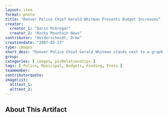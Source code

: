 ```yaml
---
layout: item
format: photo
title: "Denver Police Chief Gerald Whitman Presents Budget Increases"
creator:
  creator_1: "Darin McGregor"
  creator_2: "Rocky Mountain News"
contributor: "Heiderscheidt, Drew"
creationdate: "2007-02-13"
type: images
short_desc: "Denver Police Chief Gerald Whitman stands next to a graph depicting the increasing police budget during a press conference in Mayor John Hickenlooper's office to announce that the city saw a 10 percent overall drop in crime in 2006 according to data released by the Denver Department of Public Safety at the Denver City and County Building in Denver, Colo., Tues., Feb. 13, 2007."
group:
categories: [ images, picRelationships ] 
tags: [ Police, Municipal, Budgets, Funding, Press ]
teammember:
contributorquote:
imagelist:
  alttext_1:
  alttext_2:
---
```

## About This Artifact


